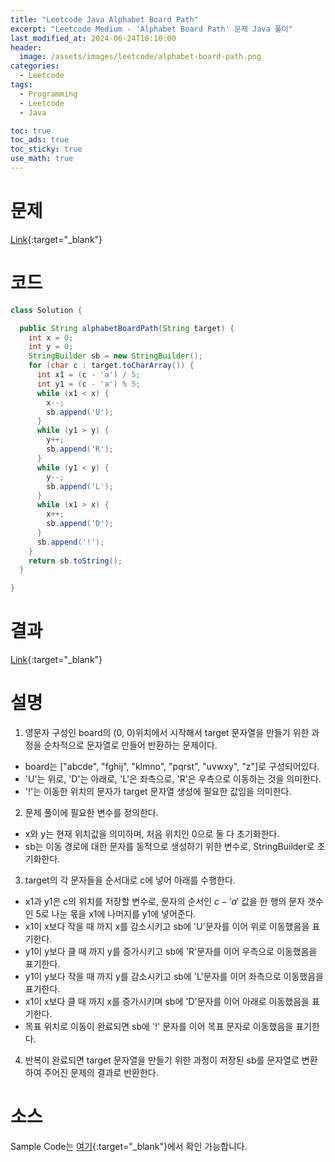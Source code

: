 ```yaml
---
title: "Leetcode Java Alphabet Board Path"
excerpt: "Leetcode Medium - 'Alphabet Board Path' 문제 Java 풀이"
last_modified_at: 2024-06-24T18:10:00
header:
  image: /assets/images/leetcode/alphabet-board-path.png
categories:
  - Leetcode
tags:
  - Programming
  - Leetcode
  - Java

toc: true
toc_ads: true
toc_sticky: true
use_math: true
---
```

# 문제
[Link](https://leetcode.com/problems/alphabet-board-path/){:target="_blank"}

# 코드
```java
class Solution {

  public String alphabetBoardPath(String target) {
    int x = 0;
    int y = 0;
    StringBuilder sb = new StringBuilder();
    for (char c : target.toCharArray()) {
      int x1 = (c - 'a') / 5;
      int y1 = (c - 'a') % 5;
      while (x1 < x) {
        x--;
        sb.append('U');
      }
      while (y1 > y) {
        y++;
        sb.append('R');
      }
      while (y1 < y) {
        y--;
        sb.append('L');
      }
      while (x1 > x) {
        x++;
        sb.append('D');
      }
      sb.append('!');
    }
    return sb.toString();
  }

}
```

# 결과
[Link](https://leetcode.com/problems/alphabet-board-path/submissions/1298562896/){:target="_blank"}

# 설명
1. 영문자 구성인 board의 (0, 0)위치에서 시작해서 target 문자열을 만들기 위한 과정을 순차적으로 문자열로 만들어 반환하는 문제이다.
- board는 ["abcde", "fghij", "klmno", "pqrst", "uvwxy", "z"]로 구성되어있다.
- 'U'는 위로, 'D'는 아래로, 'L'은 좌측으로, 'R'은 우측으로 이동하는 것을 의미한다.
- '!'는 이동한 위치의 문자가 target 문자열 생성에 필요한 값임을 의미한다.

2. 문제 풀이에 필요한 변수를 정의한다.
- x와 y는 현재 위치값을 의미하며, 처음 위치인 0으로 둘 다 초기화한다.
- sb는 이동 경로에 대한 문자를 동적으로 생성하기 위한 변수로, StringBuilder로 초기화한다.

3. target의 각 문자들을 순서대로 c에 넣어 아래를 수행한다.
- x1과 y1은 c의 위치를 저장할 변수로, 문자의 순서인 $c - 'a'$ 값을 한 행의 문자 갯수인 5로 나눈 몫을 x1에 나머지를 y1에 넣어준다.
- x1이 x보다 작을 때 까지 x를 감소시키고 sb에 'U'문자를 이어 위로 이동했음을 표기한다.
- y1이 y보다 클 때 까지 y를 증가시키고 sb에 'R'문자를 이어 우측으로 이동했음을 표기한다.
- y1이 y보다 작을 때 까지 y를 감소시키고 sb에 'L'문자를 이어 좌측으로 이동했음을 표기한다.
- x1이 x보다 클 때 까지 x를 증가시키며 sb에 'D'문자를 이어 아래로 이동했음을 표기한다.
- 목표 위치로 이동이 완료되면 sb에 '!' 문자를 이어 목표 문자로 이동했음을 표기한다.

4. 반복이 완료되면 target 문자열을 만들기 위한 과정이 저장된 sb를 문자열로 변환하여 주어진 문제의 결과로 반환한다.

# 소스
Sample Code는 [여기](https://github.com/GracefulSoul/leetcode/blob/master/src/main/java/gracefulsoul/problems/MaximumOfAbsoluteValueExpression.java){:target="_blank"}에서 확인 가능합니다.